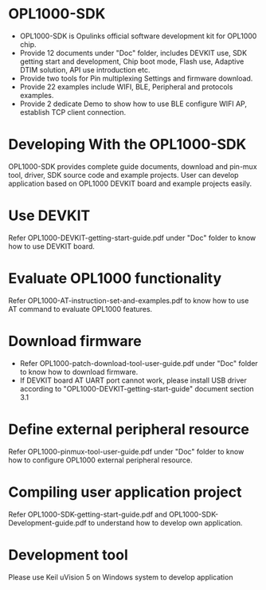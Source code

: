# OPL1000-SDK
- OPL1000-SDK is Opulinks official software development kit for OPL1000 chip.
- Provide 12 documents under "Doc" folder, includes DEVKIT use, SDK getting start and development, Chip boot mode, Flash use, Adaptive DTIM solution, API use introduction etc. 
- Provide two tools for Pin multiplexing Settings and firmware download. 
- Provide 22 examples include WIFI, BLE, Peripheral and protocols examples. 
- Provide 2 dedicate Demo to show how to use BLE configure WIFI AP, establish TCP client connection.     

# Developing With the OPL1000-SDK
OPL1000-SDK provides complete guide documents, download and pin-mux tool, driver, SDK source code and example projects.
User can develop application based on OPL1000 DEVKIT board and example projects easily.  

# Use DEVKIT 
Refer OPL1000-DEVKIT-getting-start-guide.pdf under "Doc" folder to know how to use DEVKIT board. 

# Evaluate OPL1000 functionality 
Refer OPL1000-AT-instruction-set-and-examples.pdf to know how to use AT command to evaluate OPL1000 features. 

# Download firmware  
- Refer OPL1000-patch-download-tool-user-guide.pdf under "Doc" folder to know how to download firmware. 
- If DEVKIT board AT UART port cannot work, please install USB driver according to "OPL1000-DEVKIT-getting-start-guide" document section 3.1 

# Define external peripheral resource
Refer OPL1000-pinmux-tool-user-guide.pdf under "Doc" folder to know how to configure OPL1000 external peripheral resource. 

# Compiling user application project
Refer OPL1000-SDK-getting-start-guide.pdf and OPL1000-SDK-Development-guide.pdf to understand how to develop own application. 

# Development tool 
Please use Keil uVision 5 on Windows system to develop application
